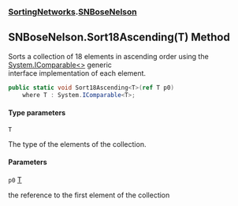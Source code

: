 ### [SortingNetworks](SortingNetworks.md 'SortingNetworks').[SNBoseNelson](SortingNetworks.SNBoseNelson.md 'SortingNetworks.SNBoseNelson')

## SNBoseNelson.Sort18Ascending<T>(T) Method

Sorts a collection of 18 elements in ascending order using the [System.IComparable&lt;&gt;](https://docs.microsoft.com/en-us/dotnet/api/System.IComparable-1 'System.IComparable`1') generic  
interface implementation of each element.

```csharp
public static void Sort18Ascending<T>(ref T p0)
    where T : System.IComparable<T>;
```
#### Type parameters

<a name='SortingNetworks.SNBoseNelson.Sort18Ascending_T_(T).T'></a>

`T`

The type of the elements of the collection.
#### Parameters

<a name='SortingNetworks.SNBoseNelson.Sort18Ascending_T_(T).p0'></a>

`p0` [T](SortingNetworks.SNBoseNelson.Sort18Ascending_T_(T).md#SortingNetworks.SNBoseNelson.Sort18Ascending_T_(T).T 'SortingNetworks.SNBoseNelson.Sort18Ascending<T>(T).T')

the reference to the first element of the collection